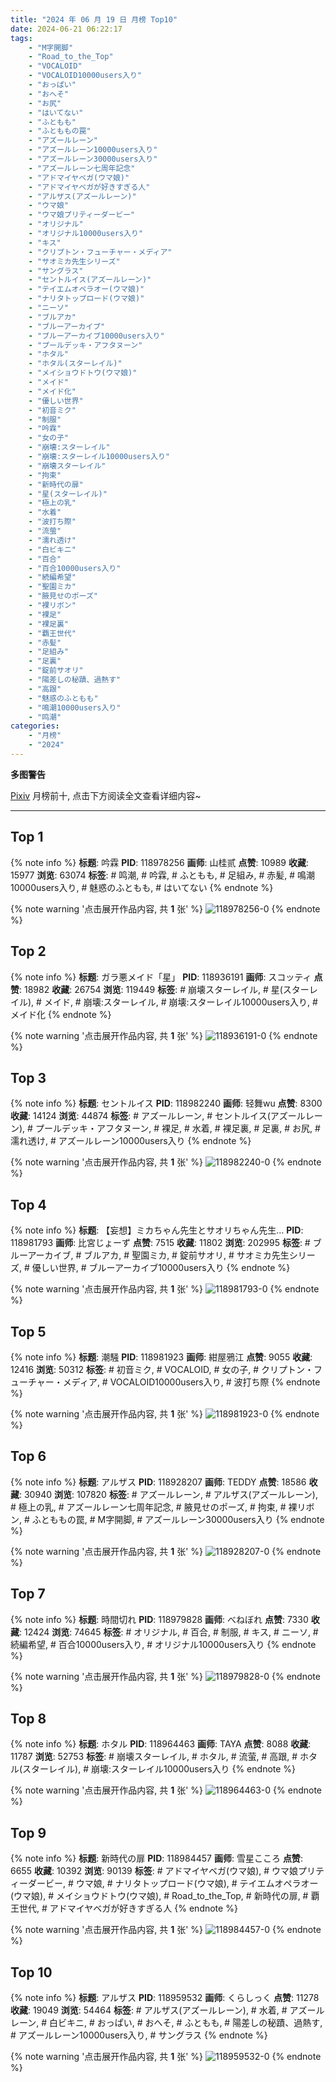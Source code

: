 ```yaml
---
title: "2024 年 06 月 19 日 月榜 Top10"
date: 2024-06-21 06:22:17
tags:
    - "M字開脚"
    - "Road_to_the_Top"
    - "VOCALOID"
    - "VOCALOID10000users入り"
    - "おっぱい"
    - "おへそ"
    - "お尻"
    - "はいてない"
    - "ふともも"
    - "ふとももの罠"
    - "アズールレーン"
    - "アズールレーン10000users入り"
    - "アズールレーン30000users入り"
    - "アズールレーン七周年記念"
    - "アドマイヤベガ(ウマ娘)"
    - "アドマイヤベガが好きすぎる人"
    - "アルザス(アズールレーン)"
    - "ウマ娘"
    - "ウマ娘プリティーダービー"
    - "オリジナル"
    - "オリジナル10000users入り"
    - "キス"
    - "クリプトン・フューチャー・メディア"
    - "サオミカ先生シリーズ"
    - "サングラス"
    - "セントルイス(アズールレーン)"
    - "テイエムオペラオー(ウマ娘)"
    - "ナリタトップロード(ウマ娘)"
    - "ニーソ"
    - "ブルアカ"
    - "ブルーアーカイブ"
    - "ブルーアーカイブ10000users入り"
    - "プールデッキ・アフタヌーン"
    - "ホタル"
    - "ホタル(スターレイル)"
    - "メイショウドトウ(ウマ娘)"
    - "メイド"
    - "メイド化"
    - "優しい世界"
    - "初音ミク"
    - "制服"
    - "吟霖"
    - "女の子"
    - "崩壊:スターレイル"
    - "崩壊:スターレイル10000users入り"
    - "崩壊スターレイル"
    - "拘束"
    - "新時代の扉"
    - "星(スターレイル)"
    - "極上の乳"
    - "水着"
    - "波打ち際"
    - "流萤"
    - "濡れ透け"
    - "白ビキニ"
    - "百合"
    - "百合10000users入り"
    - "続編希望"
    - "聖園ミカ"
    - "腋見せのポーズ"
    - "裸リボン"
    - "裸足"
    - "裸足裏"
    - "覇王世代"
    - "赤髪"
    - "足組み"
    - "足裏"
    - "錠前サオリ"
    - "陽差しの秘蹟、過熱す"
    - "高跟"
    - "魅惑のふともも"
    - "鳴潮10000users入り"
    - "鸣潮"
categories:
    - "月榜"
    - "2024"
---
```


<i class="fa fa-triangle-exclamation"></i>**多图警告**<i class="fa fa-triangle-exclamation"></i>

[Pixiv](https://www.pixiv.net/) 月榜前十, 点击下方阅读全文查看详细内容~

<!-- more -->

---

## Top 1

{% note info %}
**标题**: 吟霖
**PID**: 118978256 **画师**: 山桂贰
**点赞**: 10989 **收藏**: 15977 **浏览**: 63074
**标签**: # 鸣潮, # 吟霖, # ふともも, # 足組み, # 赤髪, # 鳴潮10000users入り, # 魅惑のふともも, # はいてない
{% endnote %}

{% note warning '点击展开作品内容, 共 **1** 张' %}
![118978256-0](https://i.pixiv.re/img-original/img/2024/05/23/16/36/47/118978256_p0.jpg)
{% endnote %}

## Top 2

{% note info %}
**标题**: ガラ悪メイド「星」
**PID**: 118936191 **画师**: スコッティ
**点赞**: 18982 **收藏**: 26754 **浏览**: 119449
**标签**: # 崩壊スターレイル, # 星(スターレイル), # メイド, # 崩壊:スターレイル, # 崩壊:スターレイル10000users入り, # メイド化
{% endnote %}

{% note warning '点击展开作品内容, 共 **1** 张' %}
![118936191-0](https://i.pixiv.re/img-original/img/2024/05/22/00/00/26/118936191_p0.jpg)
{% endnote %}

## Top 3

{% note info %}
**标题**: セントルイス
**PID**: 118982240 **画师**: 轻舞wu
**点赞**: 8300 **收藏**: 14124 **浏览**: 44874
**标签**: # アズールレーン, # セントルイス(アズールレーン), # プールデッキ・アフタヌーン, # 裸足, # 水着, # 裸足裏, # 足裏, # お尻, # 濡れ透け, # アズールレーン10000users入り
{% endnote %}

{% note warning '点击展开作品内容, 共 **1** 张' %}
![118982240-0](https://i.pixiv.re/img-original/img/2024/05/23/19/37/10/118982240_p0.jpg)
{% endnote %}

## Top 4

{% note info %}
**标题**: 【妄想】ミカちゃん先生とサオリちゃん先生…
**PID**: 118981793 **画师**: 比宮じょーず
**点赞**: 7515 **收藏**: 11802 **浏览**: 202995
**标签**: # ブルーアーカイブ, # ブルアカ, # 聖園ミカ, # 錠前サオリ, # サオミカ先生シリーズ, # 優しい世界, # ブルーアーカイブ10000users入り
{% endnote %}

{% note warning '点击展开作品内容, 共 **1** 张' %}
![118981793-0](https://i.pixiv.re/img-original/img/2024/05/23/19/19/35/118981793_p0.png)
{% endnote %}

## Top 5

{% note info %}
**标题**: 潮騒
**PID**: 118981923 **画师**: 紺屋鴉江
**点赞**: 9055 **收藏**: 12416 **浏览**: 50312
**标签**: # 初音ミク, # VOCALOID, # 女の子, # クリプトン・フューチャー・メディア, # VOCALOID10000users入り, # 波打ち際
{% endnote %}

{% note warning '点击展开作品内容, 共 **1** 张' %}
![118981923-0](https://i.pixiv.re/img-original/img/2024/05/23/19/24/43/118981923_p0.jpg)
{% endnote %}

## Top 6

{% note info %}
**标题**: アルザス
**PID**: 118928207 **画师**: TEDDY
**点赞**: 18586 **收藏**: 30940 **浏览**: 107820
**标签**: # アズールレーン, # アルザス(アズールレーン), # 極上の乳, # アズールレーン七周年記念, # 腋見せのポーズ, # 拘束, # 裸リボン, # ふとももの罠, # M字開脚, # アズールレーン30000users入り
{% endnote %}

{% note warning '点击展开作品内容, 共 **1** 张' %}
![118928207-0](https://i.pixiv.re/img-original/img/2024/05/21/20/00/08/118928207_p0.jpg)
{% endnote %}

## Top 7

{% note info %}
**标题**: 時間切れ
**PID**: 118979828 **画师**: べねぼれ
**点赞**: 7330 **收藏**: 12424 **浏览**: 74645
**标签**: # オリジナル, # 百合, # 制服, # キス, # ニーソ, # 続編希望, # 百合10000users入り, # オリジナル10000users入り
{% endnote %}

{% note warning '点击展开作品内容, 共 **1** 张' %}
![118979828-0](https://i.pixiv.re/img-original/img/2024/05/23/18/00/08/118979828_p0.png)
{% endnote %}

## Top 8

{% note info %}
**标题**: ホタル
**PID**: 118964463 **画师**: TAYA
**点赞**: 8088 **收藏**: 11787 **浏览**: 52753
**标签**: # 崩壊スターレイル, # ホタル, # 流萤, # 高跟, # ホタル(スターレイル), # 崩壊:スターレイル10000users入り
{% endnote %}

{% note warning '点击展开作品内容, 共 **1** 张' %}
![118964463-0](https://i.pixiv.re/img-original/img/2024/05/23/00/14/56/118964463_p0.jpg)
{% endnote %}

## Top 9

{% note info %}
**标题**: 新時代の扉
**PID**: 118984457 **画师**: 雪星こころ
**点赞**: 6655 **收藏**: 10392 **浏览**: 90139
**标签**: # アドマイヤベガ(ウマ娘), # ウマ娘プリティーダービー, # ウマ娘, # ナリタトップロード(ウマ娘), # テイエムオペラオー(ウマ娘), # メイショウドトウ(ウマ娘), # Road_to_the_Top, # 新時代の扉, # 覇王世代, # アドマイヤベガが好きすぎる人
{% endnote %}

{% note warning '点击展开作品内容, 共 **1** 张' %}
![118984457-0](https://i.pixiv.re/img-original/img/2024/05/23/20/56/23/118984457_p0.png)
{% endnote %}

## Top 10

{% note info %}
**标题**: アルザス
**PID**: 118959532 **画师**: くらしっく
**点赞**: 11278 **收藏**: 19049 **浏览**: 54464
**标签**: # アルザス(アズールレーン), # 水着, # アズールレーン, # 白ビキニ, # おっぱい, # おへそ, # ふともも, # 陽差しの秘蹟、過熱す, # アズールレーン10000users入り, # サングラス
{% endnote %}

{% note warning '点击展开作品内容, 共 **1** 张' %}
![118959532-0](https://i.pixiv.re/img-original/img/2024/05/22/22/00/03/118959532_p0.jpg)
{% endnote %}
